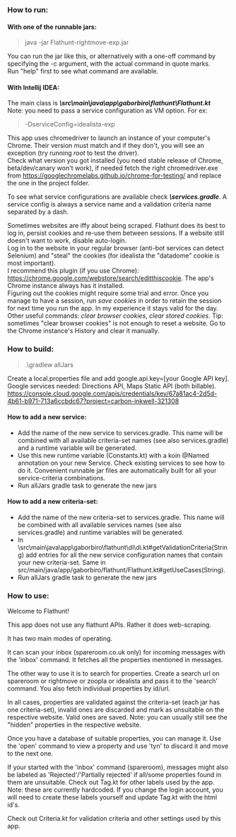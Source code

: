 ### How to run:

#### With one of the runnable jars:
> java -jar Flathunt-rightmove-exp.jar

You can run the jar like this, or alternatively with a one-off command by specifying the -c argument, with the actual command in quote marks.
<br>Run "help" first to see what command are available.

#### With Intellij IDEA:
The main class is _**\src\main\java\app\gaborbiro\flathunt\Flathunt.kt**_
<br> Note: you need to pass a service configuration as VM option. For ex: 
> -DserviceConfig=idealista-exp

This app uses chromedriver to launch an instance of your computer's Chrome. Their version must match and if they don't, you will see an exception 
(try running _root_ to test the driver).
<br>Check what version you got installed (you need stable release of Chrome, beta/dev/canary won't work), 
if needed fetch the right chromedriver.exe from https://googlechromelabs.github.io/chrome-for-testing/ and replace the one in the project folder.

To see what service configurations are available check _**\services.gradle**_. 
A service config is always a service name and a validation criteria name separated by a dash.

Sometimes websites are iffy about being scraped. Flathunt does its best to log in, persist cookies and re-use them between sessions. 
If a website still doesn't want to work, disable auto-login.
<br>Log in to the website in your regular browser (anti-bot services can detect Selenium) and "steal" the cookies (for idealista the "datadome" cookie is most important).
<br>I recommend this plugin (if you use Chrome): https://chrome.google.com/webstore/search/editthiscookie. 
The app's Chrome instance always has it installed.
<br>Figuring out the cookies might require some trial and error. 
Once you manage to have a session, run _save cookies_ in order to retain the session for next time you run the app.
In my experience it stays valid for the day.
<br>Other useful commands: _clear browser cookies_, _clear stored cookies_.
Tip: sometimes "clear browser cookies" is not enough to reset a website. Go to the Chrome instance's History and clear it manually.

### How to build:

> .\gradlew allJars

Create a local.properties file and add google.api.key=[your Google API key]. 
Google services needed: Directions API, Maps Static API (both billable).
<br>https://console.cloud.google.com/apis/credentials/key/67a81ac4-2d5d-4b61-b971-713a6ccbdc67?project=carbon-inkwell-321308

#### How to add a new service:
- Add the name of the new service to services.gradle. This name will be combined with all available criteria-set names (see also services.gradle) and a runtime variable will be generated.
- Use this new runtime variable (Constants.kt) with a koin @Named annotation on your new Service. Check existing services to see how to do it. Convenient runnable jar files are automatically built for all your service-criteria combinations.
- Run allJars gradle task to generate the new jars

#### How to add a new criteria-set:
- Add the name of the new criteria-set to services.gradle. This name will be combined with all available services names (see also services.gradle) and runtime variables will be generated.
- In <project folder>\src\main\java\app\gaborbiro\flathunt\di\di.kt#getValidationCriteria(String) add entries for all the new service configuration names that contain your new criteria-set. Same in src/main/java/app/gaborbiro/flathunt/Flathunt.kt#getUseCases(String).
- Run allJars gradle task to generate the new jars

### How to use:

Welcome to Flathunt!

This app does not use any flathunt APIs. Rather it does web-scraping.

It has two main modes of operating. 

It can scan your inbox (spareroom.co.uk only) for incoming messages with the 'inbox' command. 
It fetches all the properties mentioned in messages.

The other way to use it is to search for properties. Create a search url on spareroom or rightmove or zoopla or idealista and pass it to the 'search' command. You also fetch individual properties by id/url.

In all cases, properties are validated against the criteria-set (each jar has one criteria-set), invalid ones are discarded and mark as unsuitable on the respective website. Valid ones are saved.
Note: you can usually still see the "hidden" properties in the respective website.
 
Once you have a database of suitable properties, you can manage it. Use the 'open' command to view a property and use 'tyn' to discard it and move to the next one.

If your started with the 'inbox' command (spareroom), messages might also be labeled as 'Rejected'/'Partially rejected' 
if all/some properties found in them are unsuitable. Check out Tag.kt for other labels used by the app. 
Note: these are currently hardcoded. If you change the login account, you will need to create these labels yourself and update
Tag.kt with the html id's.

Check out Criteria.kt for validation criteria and other settings used by this app.